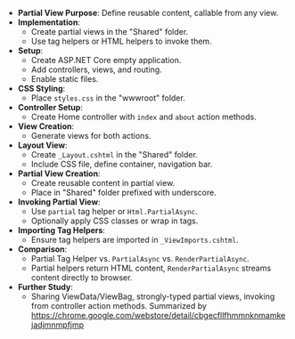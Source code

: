 - **Partial View Purpose**: Define reusable content, callable from any view.
- **Implementation**: 
  - Create partial views in the "Shared" folder.
  - Use tag helpers or HTML helpers to invoke them.
- **Setup**:
  - Create ASP.NET Core empty application.
  - Add controllers, views, and routing.
  - Enable static files.
- **CSS Styling**:
  - Place `styles.css` in the "wwwroot" folder.
- **Controller Setup**:
  - Create Home controller with `index` and `about` action methods.
- **View Creation**:
  - Generate views for both actions.
- **Layout View**:
  - Create `_Layout.cshtml` in the "Shared" folder.
  - Include CSS file, define container, navigation bar.
- **Partial View Creation**:
  - Create reusable content in partial view.
  - Place in "Shared" folder prefixed with underscore.
- **Invoking Partial View**:
  - Use `partial` tag helper or `Html.PartialAsync`.
  - Optionally apply CSS classes or wrap in tags.
- **Importing Tag Helpers**:
  - Ensure tag helpers are imported in `_ViewImports.cshtml`.
- **Comparison**:
  - Partial Tag Helper vs. `PartialAsync` vs. `RenderPartialAsync`.
  - Partial helpers return HTML content, `RenderPartialAsync` streams content directly to browser.
- **Further Study**:
  - Sharing ViewData/ViewBag, strongly-typed partial views, invoking from controller action methods.
Summarized by https://chrome.google.com/webstore/detail/cbgecfllfhmmnknmamkejadjmnmpfjmp
